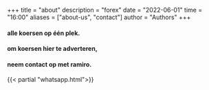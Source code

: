 +++
title = "about"
description = "forex"
date = "2022-06-01"
time = "16:00"
aliases = ["about-us", "contact"]
author = "Authors"
+++

#### alle koersen op één plek.
#### om koersen hier te adverteren,
#### neem contact op met ramiro.
{{< partial "whatsapp.html">}}
